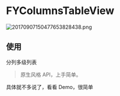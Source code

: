 #  FYColumnsTableView

![20170907150477653828438.png](http://7xlykq.com1.z0.glb.clouddn.com/images/upi/20170907150477653828438.png-watermark)

## 使用

分列多级列表

> 原生风格 API，上手简单。

具体就不多说了，看看 Demo，很简单


